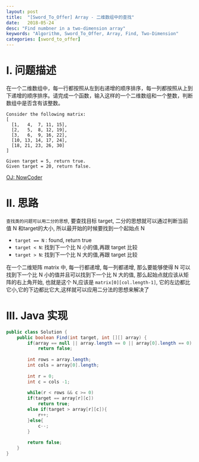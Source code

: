 ```yaml
---
layout: post
title:  "[Sword_To_Offer] Array - 二维数组中的查找"
date:   2018-05-24
desc: "Find numbner in a two-dimension array"
keywords: "Algorithm, Sword_To_Offer, Array, Find, Two-Dimension"
categories: [sword_to_offer]
---
```


# I. 问题描述


在一个二维数组中，每一行都按照从左到右递增的顺序排序，每一列都按照从上到下递增的顺序排序。请完成一个函数，输入这样的一个二维数组和一个整数，判断数组中是否含有该整数。

```text-html-basic
Consider the following matrix:
[
  [1,   4,  7, 11, 15],
  [2,   5,  8, 12, 19],
  [3,   6,  9, 16, 22],
  [10, 13, 14, 17, 24],
  [18, 21, 23, 26, 30]
]

Given target = 5, return true.
Given target = 20, return false.
```

[OJ: NowCoder](https://www.nowcoder.com/practice/623a5ac0ea5b4e5f95552655361ae0a8?tpId=13&tqId=11203&tPage=1&rp=1&ru=/ta/coding-interviews&qru=/ta/coding-interviews/question-ranking)

# II. 思路

```查找类的问题可以用二分的思想```, 要查找目标 target, 二分的思想就可以通过判断当前值 N 和target的大小, 所以最开始的时候要找到一个起始点 N

- ```target == N``` : found, return true
- ```target < N```: 找到下一个比 N 小的值,再跟 target 比较
- ```target > N```: 找到下一个比 N 大的值,再跟 target 比较

在一个二维矩阵 matrix 中, 每一行都递增, 每一列都递增, 那么要能够使得 N 可以找到下一个比 N 小的值并且可以找到下一个比 N 大的值, 那么起始点就应该从矩阵的右上角开始, 也就是这个 N,应该是 ```matrix[0][col.length-1]```, 它的左边都比它小,它的下边都比它大,这样就可以应用二分法的思想来解决了


# III. Java 实现

```java
public class Solution {
    public boolean Find(int target, int [][] array) {
        if(array == null || array.length == 0 || array[0].length == 0)
            return false;
        
        int rows = array.length;
        int cols = array[0].length;
        
        int r = 0;
        int c = cols -1;
        
        while(r < rows && c >= 0)
        if(target == array[r][c])
            return true;
        else if(target > array[r][c]){
            r++;
        }else{
            c--;
        }
        
        return false;
    }
}
```